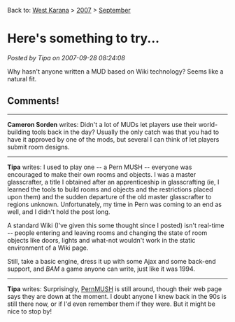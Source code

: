 Back to: [West Karana](/posts/westkarana.md) > [2007](/posts/2007/westkarana.md) > [September](./westkarana.md)
# Here's something to try...

*Posted by Tipa on 2007-09-28 08:24:08*

Why hasn't anyone written a MUD based on Wiki technology? Seems like a natural fit.
## Comments!

---

**Cameron Sorden** writes: Didn't a lot of MUDs let players use their world-building tools back in the day? Usually the only catch was that you had to have it approved by one of the mods, but several I can think of let players submit room designs.

---

**Tipa** writes: I used to play one -- a Pern MUSH -- everyone was encouraged to make their own rooms and objects. I was a master glasscrafter, a title I obtained after an apprenticeship in glasscrafting (ie, I learned the tools to build rooms and objects and the restrictions placed upon them) and the sudden departure of the old master glasscrafter to regions unknown. Unfortunately, my time in Pern was coming to an end as well, and I didn't hold the post long.

A standard Wiki (I've given this some thought since I posted) isn't real-time -- people entering and leaving rooms and changing the state of room objects like doors, lights and what-not wouldn't work in the static environment of a Wiki page.

Still, take a basic engine, dress it up with some Ajax and some back-end support, and *BAM* a game anyone can write, just like it was 1994.

---

**Tipa** writes: Surprisingly, [PernMUSH](http://www.pern.org) is still around, though their web page says they are down at the moment. I doubt anyone I knew back in the 90s is still there now, or if I'd even remember them if they were. But it might be nice to stop by!

